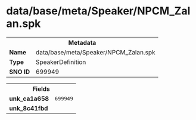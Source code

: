 <h1>data/base/meta/Speaker/NPCM_Zalan.spk</h1><table><tr><th colspan="100%">Metadata</th></tr><tr><td><b>Name</b></td><td>data/base/meta/Speaker/NPCM_Zalan.spk</td></tr><tr><td><b>Type</b></td><td>SpeakerDefinition</td></tr><tr><td><b>SNO ID</b></td><td>699949</td></tr></table>

<table><tr><th colspan="100%">Fields</th></tr><tr><td><b>unk_ca1a658</b></td><td><code>699949</code></td></tr><tr><td><b>unk_8c41fbd</b></td><td></td></tr></table>


